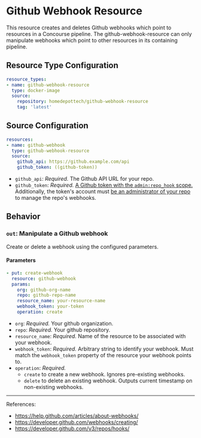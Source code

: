 Github Webhook Resource
===================================

This resource creates and deletes Github webhooks which point to resources in a Concourse pipeline. The github-webhook-resource can only manipulate webhooks which point to other resources in its containing pipeline.

Resource Type Configuration
---------------------------

```yaml
resource_types:
- name: github-webhook-resource
  type: docker-image
  source:
    repository: homedepottech/github-webhook-resource
    tag: 'latest'
```
Source Configuration
--------------------

```yaml
resources:
- name: github-webhook
  type: github-webhook-resource
  source:
    github_api: https://github.example.com/api
    github_token: ((github-token))
```

-	`github_api`: *Required.* The Github API URL for your repo.
-   `github_token`: *Required.* [A Github token with the `admin:repo_hook` scope.](https://github.com/settings/tokens/new?scopes=admin:repo_hook) Additionally, the token's account must [be an administrator of your repo](https://help.github.com/en/articles/managing-an-individuals-access-to-an-organization-repository) to manage the repo's webhooks.

Behavior
--------

### `out`: Manipulate a Github webhook

Create or delete a webhook using the configured parameters.

#### Parameters

```yaml
- put: create-webhook
  resource: github-webhook
  params:
    org: github-org-name
    repo: github-repo-name
    resource_name: your-resource-name
    webhook_token: your-token
    operation: create
```

-	`org`: *Required.* Your github organization.
-	`repo`: *Required.* Your github repository.
-	`resource_name`: *Required.* Name of the resource to be associated with your webhook.
-	`webhook_token`: *Required.* Arbitrary string to identify your webhook. Must match the `webhook_token` property of the resource your webhook points to.
-	`operation`: *Required.*
    -   `create` to create a new webhook. Ignores pre-existing webhooks.
    -   `delete` to delete an existing webhook. Outputs current timestamp on non-existing webhooks.

-----------------------

References:
  - https://help.github.com/articles/about-webhooks/
  - https://developer.github.com/webhooks/creating/
  - https://developer.github.com/v3/repos/hooks/
